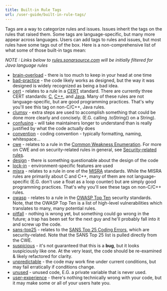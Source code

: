 ```yaml
---
title: Built-in Rule Tags
url: /user-guide/built-in-rule-tags/
---
```

Tags are a way to categorize rules and issues. Issues inherit the tags on the rules that raised them. Some tags are language-specific, but many more appear across languages. Users can add tags to rules and issues, but most rules have some tags out of the box. Here is a non-comprehensive list of what some of those built-in tags mean:

*NOTE : Links below to [rules.sonarsource.com](https://rules.sonarsource.com) will be initially filtered for Java language rules*

* [brain-overload](https://rules.sonarsource.com/java/tag/brain-overload) - there is too much to keep in your head at one time
* [bad-practice](https://rules.sonarsource.com/java/tag/bad-practice) - the code likely works as designed, but the way it was designed is widely recognized as being a bad idea.
* [cert](https://rules.sonarsource.com/java/tag/cert) - relates to a rule in a [CERT](https://www.securecoding.cert.org/confluence/x/BgE) standard. There are currently three CERT standards: [C](https://www.securecoding.cert.org/confluence/x/HQE), [C++](https://www.securecoding.cert.org/confluence/x/fQI), and [Java](https://www.securecoding.cert.org/confluence/x/Ux). Many of these rules are not language-specific, but are good programming practices. That's why you'll see this tag on non-C/C++, Java rules.
* [clumsy](https://rules.sonarsource.com/java/tag/clumsy) - extra steps are used to accomplish something that could be done more clearly and concisely. (E.G. calling .toString() on a String).
* [confusing](https://rules.sonarsource.com/java/tag/confusing) - will take maintainers longer to understand than is really justified by what the code actually does
* [convention](https://rules.sonarsource.com/java/tag/convention) - coding convention - typically formatting, naming, whitespace...
* [cwe](https://rules.sonarsource.com/java/tag/cwe) - relates to a rule in the [Common Weakness Enumeration](http://cwe.mitre.org/). For more on CWE and on security-related rules in general, see [Security-related rules](/user-guide/security-rules/).
* [design](https://rules.sonarsource.com/java/tag/design) - there is something questionable about the design of the code
* [lock-in](https://rules.sonarsource.com/java/tag/lock-in) - environment-specific features are used
* [misra](https://rules.sonarsource.com/java/tag/misra) - relates to a rule in one of the [MISRA](http://www.misra.org.uk/) standards. While the MISRA rules are primarily about C and C++, many of them are not language-specific (E.G. don't use a float as a loop counter) but are simply good programming practices. That's why you'll see these tags on non-C/C++ rules.
* [owasp](https://rules.sonarsource.com/java/tag/owasp) - relates to a rule in the [OWASP Top Ten](https://www.owasp.org/index.php/Category:OWASP_Top_Ten_Project) security standards. Note, that the OWASP Top Ten is a list of high-level vulnerabilities which translates to many, many potential rules.
* [pitfall](https://rules.sonarsource.com/java/tag/pitfall) - nothing is wrong yet, but something could go wrong in the future; a trap has been set for the next guy and he'll probably fall into it and screw up the code.
* [sans-top25](https://rules.sonarsource.com/java/tag/sans-top25) - relates to the [SANS Top 25 Coding Errors](http://www.sans.org/top25-software-errors/), which are security-related. Note that  the SANS Top 25 list is pulled directly from the CWE.
* [suspicious](https://rules.sonarsource.com/java/tag/suspicious) - it's not guaranteed that this is a **bug**, but it looks suspiciously like one. At the very least, the code should be re-examined & likely refactored for clarity.
* [unpredictable](https://rules.sonarsource.com/java/tag/unpredictable) - the code may work fine under current conditions, but may fail erratically if conditions change.
* [unused](https://rules.sonarsource.com/java/tag/unused) - unused code, E.G. a private variable that is never used.
* [user-experience](https://rules.sonarsource.com/java/tag/user-experience) - there's nothing technically wrong with your code, but it may make some or all of your users hate you.
